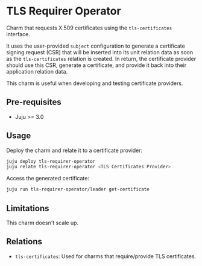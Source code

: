 # TLS Requirer Operator

Charm that requests X.509 certificates using the `tls-certificates` interface.

It uses the user-provided `subject` configuration to generate a certificate signing request
(CSR) that will be inserted into its unit relation data as soon as the `tls-certificates` relation
is created. In return, the certificate provider should use this CSR, generate a certificate, 
and provide it back into their application relation data.

This charm is useful when developing and testing certificate providers.

## Pre-requisites

- Juju >= 3.0

## Usage

Deploy the charm and relate it to a certificate provider:

```bash
juju deploy tls-requirer-operator
juju relate tls-requirer-operator <TLS Certificates Provider>
```

Access the generated certificate:

```bash
juju run tls-requirer-operator/leader get-certificate
```

## Limitations

This charm doesn't scale up.

## Relations

- `tls-certificates`: Used for charms that require/provide TLS certificates.
